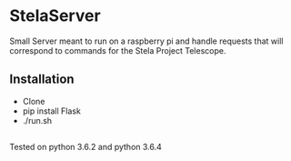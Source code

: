 # StelaServer
Small Server meant to run on a raspberry pi and handle requests that will correspond to commands for the Stela Project Telescope.

## Installation
* Clone
* pip install Flask
* ./run.sh

##
Tested on python 3.6.2 and python 3.6.4

